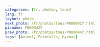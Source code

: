 ```yaml
---
categories: [fr, photos, tous]
lang: fr
layout: photo
next_photo: /fr/photos/tous/P0000427.html
picname: P0000429
prev_photo: /fr/photos/tous/P0000447.html
tags: [Animal, Fotofalle, Hyenas]
---
```

